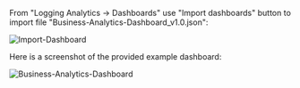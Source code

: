 From "Logging Analytics -> Dashboards" use "Import dashboards" button to import file "Business-Analytics-Dashboard_v1.0.json":

![Import-Dashboard](https://github.com/user-attachments/assets/0a45e36f-e44a-47b6-bbc4-7d9331c3e931)

Here is a screenshot of the provided example dashboard:

![Business-Analytics-Dashboard](https://github.com/user-attachments/assets/cc75f8f3-c6f0-4c66-b68b-a3b21e7926c6)

